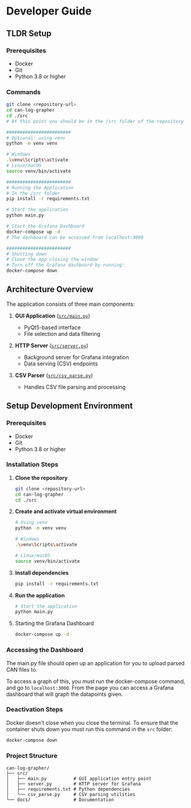 # Developer Guide

## TLDR Setup

### Prerequisites

- Docker
- Git
- Python 3.8 or higher

### Commands
```bash
git clone <repository-url>
cd can-log-grapher
cd ./src 
# At this point you should be in the /src folder of the repository

########################
# Optional: using venv
python -m venv venv

# Windows
.\venv\Scripts\activate
# Linux/macOS
source venv/bin/activate

########################
# Running the Application
# In the /src folder
pip install -r requirements.txt

# Start the application
python main.py

# Start the Grafana Dashboard
docker-compose up -d 
# The dashboard can be accessed from localhost:3000

########################
# Shutting down
# Close the app closing the window
# Turn off the Grafana dashboard by running:
docker-compose down
```

## Architecture Overview

The application consists of three main components:

1. **GUI Application** ([`src/main.py`](../src/main.py))
   - PyQt5-based interface
   - File selection and data filtering

2. **HTTP Server** ([`src/server.py`](../src/server.py))
   - Background server for Grafana integration
   - Data serving (CSV) endpoints

3. **CSV Parser** ([`src/csv_parse.py`](../src/csv_parse.py))
   - Handles CSV file parsing and processing

## Setup Development Environment

### Prerequisites

- Docker
- Git
- Python 3.8 or higher

### Installation Steps

1. **Clone the repository**
   ```bash
   git clone <repository-url>
   cd can-log-grapher
   cd ./src
   ```

2. **Create and activate virtual environment**
   ```bash
   # Using venv
   python -m venv venv
   
   # Windows
   .\venv\Scripts\activate
   
   # Linux/macOS
   source venv/bin/activate
   ```

3. **Install dependencies**
   ```bash
   pip install -r requirements.txt
   ```

4. **Run the application**
   ```bash
   # Start the application
   python main.py
   ```

5. Starting the Grafana Dashboard
   ```bash
   docker-compose up -d
   ```

### Accessing the Dashboard

The main.py file should open up an application for you to upload parsed CAN files to.

To access a graph of this, you must run the docker-compose command, and go to `localhost:3000`. From the page you can access a Grafana dashboard that will graph the datapoints given.

### Deactivation Steps
Docker doesn't close when you close the terminal. To ensure that the container shuts down you must run this command in the `src` folder:

```bash
docker-compose down
```

### Project Structure
```
can-log-grapher/
├── src/
│   ├── main.py          # GUI application entry point
│   ├── server.py        # HTTP server for Grafana
│   ├── requirements.txt # Python dependencies
│   └── csv_parse.py     # CSV parsing utilities
└── docs/                # Documentation
```